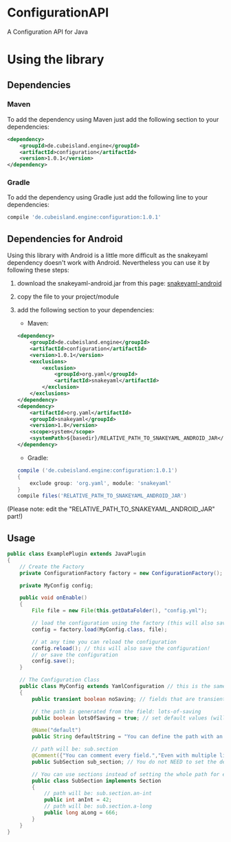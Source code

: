 ConfigurationAPI
================

A Configuration API for Java

# Using the library

## Dependencies

### Maven

To add the dependency using Maven just add the following section to your dependencies:
```xml
<dependency>
    <groupId>de.cubeisland.engine</groupId>
    <artifactId>configuration</artifactId>
    <version>1.0.1</version>
</dependency>
```

### Gradle

To add the dependency using Gradle just add the following line to your dependencies:
```groovy
compile 'de.cubeisland.engine:configuration:1.0.1'
```

## Dependencies for Android

Using this library with Android is a little more difficult as the snakeyaml dependency 
doesn't work with Android. Nevertheless you can use it by following these steps:

1. download the snakeyaml-android.jar from this page: [snakeyaml-android](http://code.google.com/p/snakeyaml/downloads/detail?name=snakeyaml-android-1.8-SNAPSHOT.jar&can=2&q=)
2. copy the file to your project/module
3. add the following section to your dependencies:
    * Maven:
    
    ```xml
    <dependency>
        <groupId>de.cubeisland.engine</groupId>
        <artifactId>configuration</artifactId>
        <version>1.0.1</version>
        <exclusions>
            <exclusion>
                <groupId>org.yaml</groupId>
                <artifactId>snakeyaml</artifactId>
            </exclusion>
        </exclusions>
    </dependency>
    <dependency>
        <artifactId>org.yaml</artifactId>
        <groupId>snakeyaml</groupId>
        <version>1.8</version>
        <scope>system</scope>
        <systemPath>${basedir}/RELATIVE_PATH_TO_SNAKEYAML_ANDROID_JAR</systemPath>
    </dependency>
    ```
    * Gradle:
    
    ```groovy
    compile ('de.cubeisland.engine:configuration:1.0.1')
    {
        exclude group: 'org.yaml', module: 'snakeyaml'
    }
    compile files('RELATIVE_PATH_TO_SNAKEYAML_ANDROID_JAR')
    ```

(Please note: edit the "RELATIVE_PATH_TO_SNAKEYAML_ANDROID_JAR" part!)

## Usage
```java
public class ExamplePlugin extends JavaPlugin
{
    // Create the Factory
    private ConfigurationFactory factory = new ConfigurationFactory();

    private MyConfig config;

    public void onEnable()
    {
        File file = new File(this.getDataFolder(), "config.yml");

        // load the configuration using the factory (this will also save after loading)
        config = factory.load(MyConfig.class, file);

        // at any time you can reload the configuration
        config.reload(); // this will also save the configuration!
        // or save the configuration
        config.save();
    }

    // The Configuration Class
    public class MyConfig extends YamlConfiguration // this is the same as extends Configuration<YamlCodec>
    {
        public transient boolean noSaving; // fields that are transient are ignored

        // the path is generated from the field: lots-of-saving
        public boolean lotsOfSaving = true; // set default values (will be set if not loaded OR field is missing in file)

        @Name("default")
        public String defaultString = "You can define the path with an annotation instead. e.g. if you want to use \"default\"";

        // path will be: sub.section
        @Comment({"You can comment every field.","Even with multiple lines\nand this linebreak works too"})
        public SubSection sub_section; // You do not NEED to set the default here ; it is done automatically

        // You can use sections instead of setting the whole path for every field
        public class SubSection implements Section
        {
            // path will be: sub.section.an-int
            public int anInt = 42;
            // path will be: sub.section.a-long
            public long aLong = 666;
        }
    }
}
```
